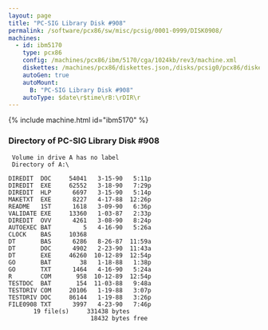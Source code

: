 ```yaml
---
layout: page
title: "PC-SIG Library Disk #908"
permalink: /software/pcx86/sw/misc/pcsig/0001-0999/DISK0908/
machines:
  - id: ibm5170
    type: pcx86
    config: /machines/pcx86/ibm/5170/cga/1024kb/rev3/machine.xml
    diskettes: /machines/pcx86/diskettes.json,/disks/pcsig0/pcx86/diskettes.json
    autoGen: true
    autoMount:
      B: "PC-SIG Library Disk #908"
    autoType: $date\r$time\rB:\rDIR\r
---
```


{% include machine.html id="ibm5170" %}

### Directory of PC-SIG Library Disk #908

     Volume in drive A has no label
     Directory of A:\

    DIREDIT  DOC     54041   3-15-90   5:11p
    DIREDIT  EXE     62552   3-18-90   7:29p
    DIREDIT  HLP      6697   3-15-90   5:14p
    MAKETXT  EXE      8227   4-17-88  12:26p
    README   1ST      1618   3-09-90   6:36p
    VALIDATE EXE     13360   1-03-87   2:33p
    DIREDIT  OVV      4261   3-08-90   8:24p
    AUTOEXEC BAT         5   4-16-90   5:26a
    CLOCK    BAS     10368
    DT       BAS      6286   8-26-87  11:59a
    DT       DOC      4902   2-23-90  11:43a
    DT       EXE     46260  10-12-89  12:54p
    GO       BAT        38   1-18-88   1:38p
    GO       TXT      1464   4-16-90   5:24a
    R        COM       958  10-12-89  12:54p
    TESTDOC  BAT       154  11-03-88   9:48a
    TESTDRIV COM     20106   1-19-88   3:07p
    TESTDRIV DOC     86144   1-19-88   3:26p
    FILE0908 TXT      3997   4-23-90   7:46p
           19 file(s)     331438 bytes
                           18432 bytes free
